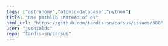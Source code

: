 ```yaml
---
tags: ["astronomy","atomic-database","python"]
title: "Use pathlib instead of os"
html_url: "https://github.com/tardis-sn/carsus/issues/388"
user: "jvshields"
repo: "tardis-sn/carsus"
---
```


